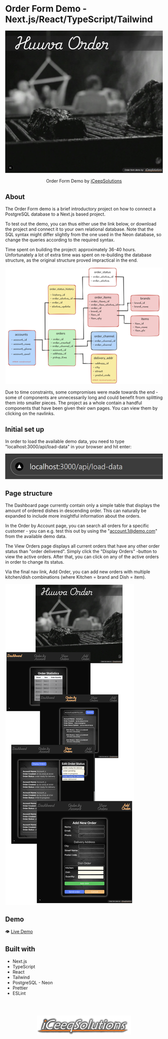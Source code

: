 # Order Form Demo - Next.js/React/TypeScript/Tailwind

![](./public/orderStart.jpg)

<p align="center">
  Order Form Demo by <a href="https://iceeqsolutions.fi/" target="_blank">iCeeqSolutions</a>
</p>

## About

The Order Form demo is a brief introductory project on how to connect a PostgreSQL database to a Next.js based project.

To test out the demo, you can thus either use the link below, or download the project and connect it to your own relational database. Note that the SQL syntax might differ slightly from the one used in the Neon database, so change the queries according to the required syntax.

Time spent on building the project: approximately 36-40 hours. Unfortunately a lot of extra time was spent on re-building the database structure, as the original structure proved impractical in the end.

![](./public/databaseStructure.jpg)

Due to time constraints, some compromises were made towards the end - some of components are unnecessarily long and could benefit from splitting them into smaller pieces. The project as a whole contain a handful components that have been given their own pages. You can view them by clicking on the navlinks.

## Initial set up

In order to load the available demo data, you need to type "localhost:3000/api/load-data" in your browser and hit enter:

![](./public/loadData.jpg)

## Page structure

The Dashboard page currently contain only a simple table that displays the amount of ordered dishes in descending order. This can naturally be expanded to include more insightful information about the orders.

In the Order by Account page, you can search all orders for a specific customer - you can e.g. test this out by using the "account.1@demo.com" from the available demo data.

The View Orders page displays all current orders that have any other order status than "order delivered". Simply click the "Display Orders" -button to view the active orders. After that, you can click on any of the active orders in order to change its status.

Via the final nav link, Add Order, you can add new orders with multiple kitchen/dish combinations (where Kitchen = brand and Dish = item).

![](./public/orderPage.png)

## Demo

👁️ [Live Demo](https://huuva-order-form-demo.vercel.app/)

## Built with

- Next.js
- TypeScript
- React
- Tailwind
- PostgreSQL - Neon
- Prettier
- ESLint

<br/><br/>

<p align="center"><a href="https://iceeqsolutions.fi/" target="_blank"><img height="61px" width="300px" src="./public/iCS_Logo_Light.png"></a></p>
<br/><br/>
